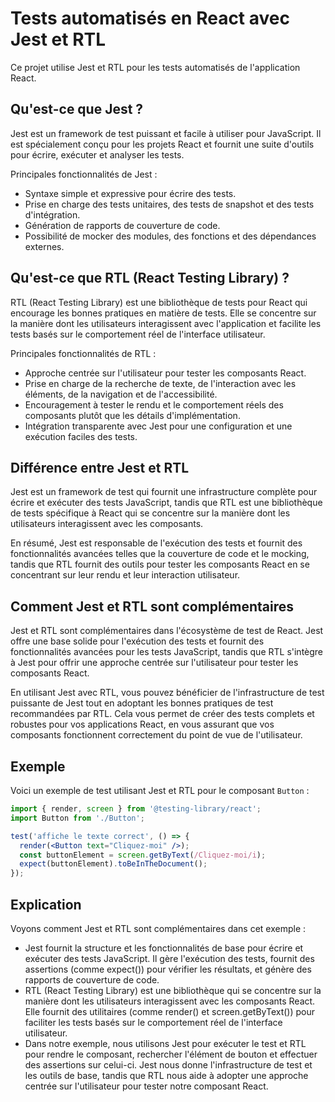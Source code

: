 # Tests automatisés en React avec Jest et RTL

Ce projet utilise Jest et RTL pour les tests automatisés de l'application React.

## Qu'est-ce que Jest ?

Jest est un framework de test puissant et facile à utiliser pour JavaScript. Il est spécialement conçu pour les projets React et fournit une suite d'outils pour écrire, exécuter et analyser les tests.

Principales fonctionnalités de Jest :
- Syntaxe simple et expressive pour écrire des tests.
- Prise en charge des tests unitaires, des tests de snapshot et des tests d'intégration.
- Génération de rapports de couverture de code.
- Possibilité de mocker des modules, des fonctions et des dépendances externes.

## Qu'est-ce que RTL (React Testing Library) ?

RTL (React Testing Library) est une bibliothèque de tests pour React qui encourage les bonnes pratiques en matière de tests. Elle se concentre sur la manière dont les utilisateurs interagissent avec l'application et facilite les tests basés sur le comportement réel de l'interface utilisateur.

Principales fonctionnalités de RTL :
- Approche centrée sur l'utilisateur pour tester les composants React.
- Prise en charge de la recherche de texte, de l'interaction avec les éléments, de la navigation et de l'accessibilité.
- Encouragement à tester le rendu et le comportement réels des composants plutôt que les détails d'implémentation.
- Intégration transparente avec Jest pour une configuration et une exécution faciles des tests.

## Différence entre Jest et RTL

Jest est un framework de test qui fournit une infrastructure complète pour écrire et exécuter des tests JavaScript, tandis que RTL est une bibliothèque de tests spécifique à React qui se concentre sur la manière dont les utilisateurs interagissent avec les composants.

En résumé, Jest est responsable de l'exécution des tests et fournit des fonctionnalités avancées telles que la couverture de code et le mocking, tandis que RTL fournit des outils pour tester les composants React en se concentrant sur leur rendu et leur interaction utilisateur.

## Comment Jest et RTL sont complémentaires

Jest et RTL sont complémentaires dans l'écosystème de test de React. Jest offre une base solide pour l'exécution des tests et fournit des fonctionnalités avancées pour les tests JavaScript, tandis que RTL s'intègre à Jest pour offrir une approche centrée sur l'utilisateur pour tester les composants React.

En utilisant Jest avec RTL, vous pouvez bénéficier de l'infrastructure de test puissante de Jest tout en adoptant les bonnes pratiques de test recommandées par RTL. Cela vous permet de créer des tests complets et robustes pour vos applications React, en vous assurant que vos composants fonctionnent correctement du point de vue de l'utilisateur.


## Exemple 

Voici un exemple de test utilisant Jest et RTL pour le composant `Button` :

```jsx
import { render, screen } from '@testing-library/react';
import Button from './Button';

test('affiche le texte correct', () => {
  render(<Button text="Cliquez-moi" />);
  const buttonElement = screen.getByText(/Cliquez-moi/i);
  expect(buttonElement).toBeInTheDocument();
});

```
## Explication 
Voyons comment Jest et RTL sont complémentaires dans cet exemple :

- Jest fournit la structure et les fonctionnalités de base pour écrire et exécuter des tests JavaScript. Il gère l'exécution des tests, fournit des assertions (comme expect()) pour vérifier les résultats, et génère des rapports de couverture de code.
- RTL (React Testing Library) est une bibliothèque qui se concentre sur la manière dont les utilisateurs interagissent avec les composants React. Elle fournit des utilitaires (comme render() et screen.getByText()) pour faciliter les tests basés sur le comportement réel de l'interface utilisateur.
- Dans notre exemple, nous utilisons Jest pour exécuter le test et RTL pour rendre le composant, rechercher l'élément de bouton et effectuer des assertions sur celui-ci. Jest nous donne l'infrastructure de test et les outils de base, tandis que RTL nous aide à adopter une approche centrée sur l'utilisateur pour tester notre composant React.

